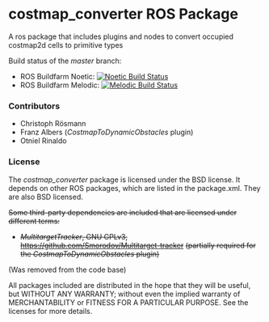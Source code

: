 costmap_converter ROS Package
=============================

A ros package that includes plugins and nodes to convert occupied costmap2d cells to primitive types

Build status of the *master* branch:
- ROS Buildfarm Noetic: [![Noetic Build Status](http://build.ros.org/buildStatus/icon?job=Ndev__costmap_converter__ubuntu_focal_amd64)](http://build.ros.org/job/Ndev__costmap_converter__ubuntu_focal_amd64/)
- ROS Buildfarm Melodic: [![Melodic Build Status](http://build.ros.org/buildStatus/icon?job=Mdev__costmap_converter__ubuntu_bionic_amd64)](http://build.ros.org/job/Mdev__costmap_converter__ubuntu_bionic_amd64/)


### Contributors

- Christoph Rösmann
- Franz Albers (*CostmapToDynamicObstacles* plugin)
- Otniel Rinaldo


### License

The *costmap_converter* package is licensed under the BSD license.
It depends on other ROS packages, which are listed in the package.xml. They are also BSD licensed.

~~Some third-party dependencies are included that are licensed under different terms:~~
 - ~~*MultitargetTracker*, GNU GPLv3, https://github.com/Smorodov/Multitarget-tracker~~
   ~~(partially required for the *CostmapToDynamicObstacles* plugin)~~

(Was removed from the code base)

All packages included are distributed in the hope that they will be useful, but WITHOUT ANY WARRANTY; without even the implied warranty of MERCHANTABILITY or FITNESS FOR A PARTICULAR PURPOSE. See the licenses for more details.



